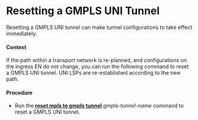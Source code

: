 Resetting a GMPLS UNI Tunnel
============================

Resetting a GMPLS UNI tunnel can make tunnel configurations to take effect immediately.

#### Context

If the path within a transport network is re-planned, and configurations on the ingress EN do not change, you can run the following command to reset a GMPLS UNI tunnel. UNI LSPs are re-established according to the new path.


#### Procedure

* Run the [**reset mpls te gmpls tunnel**](cmdqueryname=reset+mpls+te+gmpls+tunnel) *gmpls-tunnel-name* command to reset a GMPLS UNI tunnel.